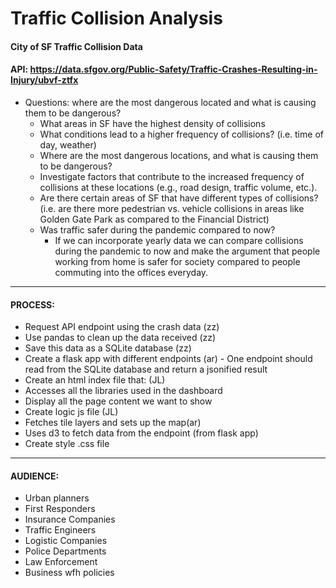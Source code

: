 # Traffic Collision Analysis
#### City of SF Traffic Collision Data 
#### API: https://data.sfgov.org/Public-Safety/Traffic-Crashes-Resulting-in-Injury/ubvf-ztfx 
- Questions: where are the most dangerous located and what is causing them to be dangerous?
    - What areas in SF have the highest density of collisions
    - What conditions lead to a higher frequency of collisions? (i.e. time of day, weather)
    - Where are the most dangerous locations, and what is causing them to be dangerous?
    - Investigate factors that contribute to the increased frequency of collisions at these locations (e.g., road design, traffic volume, etc.).
    - Are there certain areas of SF that have different types of collisions? (i.e. are there more pedestrian vs. vehicle collisions in areas like Golden Gate Park as compared to the Financial District)
    - Was traffic safer during the pandemic compared to now? 
        - If we can incorporate yearly data we can compare collisions during the pandemic to now and make the argument that people working from home is safer for society compared to people commuting into the offices everyday.
--------------
#### PROCESS:
 - Request API endpoint using the crash data (zz)
 - Use pandas to clean up the data received (zz)
 - Save this data as a SQLite database (zz)
 - Create a flask app with different endpoints (ar)
        - One endpoint should read from the SQLite database and return a jsonified result
 - Create an html index file that: (JL)
 - Accesses all the libraries used in the dashboard
 - Display all the page content we want to show
 - Create logic js file (JL)
 - Fetches tile layers and sets up the map(ar)
 - Uses d3 to fetch data from the endpoint (from flask app)
 - Create style .css file
--------------
#### AUDIENCE:
 - Urban planners
 - First Responders
 - Insurance Companies
 - Traffic Engineers
 - Logistic Companies
 - Police Departments
 - Law Enforcement
 - Business wfh policies
